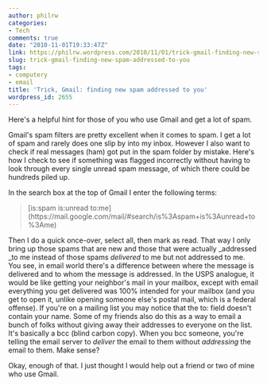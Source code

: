 ```yaml
---
author: philrw
categories:
- Tech
comments: true
date: "2010-11-01T19:33:47Z"
link: https://philrw.wordpress.com/2010/11/01/trick-gmail-finding-new-spam-addressed-to-you/
slug: trick-gmail-finding-new-spam-addressed-to-you
tags:
- computery
- email
title: 'Trick, Gmail: finding new spam addressed to you'
wordpress_id: 2655
---
```


Here's a helpful hint for those of you who use Gmail and get a lot of spam.

Gmail's spam filters are pretty excellent when it comes to spam. I get a lot of spam and rarely does one slip by into my inbox. However I also want to check if real messages (ham) got put in the spam folder by mistake. Here's how I check to see if something was flagged incorrectly without having to look through every single unread spam message, of which there could be hundreds piled up.

In the search box at the top of Gmail I enter the following terms:


<blockquote>[is:spam is:unread to:me](https://mail.google.com/mail/#search/is%3Aspam+is%3Aunread+to%3Ame)</blockquote>


Then I do a quick once-over, select all, then mark as read. That way I only bring up those spams that are new and those that were actually _addressed _to me instead of those spams _delivered_ to me but not addressed to me. You see, in email world there's a difference between where the message is delivered and to whom the message is addressed. In the USPS analogue, it would be like getting your neighbor's mail in your  mailbox, except with email everything you get delivered was 100% intended for  your mailbox (and you get to open it, unlike opening someone else's postal mail, which is a federal offense). If you're on a mailing list you may notice that the to: field doesn't contain your name. Some of my friends also do this as a way to email a bunch of folks without giving away their addresses to everyone on the list. It's basically a bcc (blind carbon copy). When you bcc someone, you're telling the email server to _deliver_ the email to them without _addressing_ the email to them. Make sense?

Okay, enough of that. I just thought I would help out a friend or two of mine who use Gmail.
